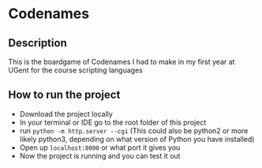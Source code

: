 # Codenames
## Description
This is the boardgame of Codenames I had to make in my first year at UGent for the course scripting languages

## How to run the project
- Download the project locally
- In your terminal or IDE go to the root folder of this project
- run `python -m http.server --cgi` (This could also be python2 or more likely python3, depending on what version of Python you have installed)
- Open up `localhost:8000` or what port it gives you
- Now the project is running and you can test it out
